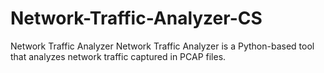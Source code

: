 # Network-Traffic-Analyzer-CS
Network Traffic Analyzer Network Traffic Analyzer is a Python-based tool that analyzes network traffic captured in PCAP files. 
